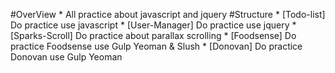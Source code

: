 #OverView
    * All practice about javascript and jquery 
#Structure
    * [Todo-list] Do practice use javascript
    * [User-Manager] Do practice use jquery
    * [Sparks-Scroll] Do practice about parallax scrolling
    * [Foodsense] Do practice Foodsense use Gulp Yeoman & Slush 
    * [Donovan] Do practice Donovan use Gulp Yeoman